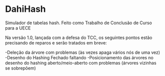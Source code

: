 # DahiHash
Simulador de tabelas hash. Feito como Trabalho de Conclusão de Curso para a UECE

Na versão 1.0, lançada com a defesa do TCC, os seguintes pontos estão precisando de reparos e serão tratados em breve:

-Deleção da árvore com problemas (às vezes apaga vários nós de uma vez)
-Desenho do Hashing Fechado faltando
-Posicionamento das árvores no desenho do hashing aberto/meio-aberto com problemas (árvores vizinhas se sobrepõem)
